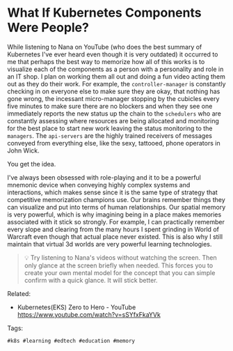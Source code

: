 # What If Kubernetes Components Were People?

While listening to Nana on YouTube (who does the best summary of
Kubernetes I've ever heard even though it is very outdated) it
occurred to me that perhaps the best way to memorize how all of this
works is to visualize each of the components as a person with
a personality and role in an IT shop. I plan on working them all out and
doing a fun video acting them out as they do their work. For example,
the `controller-manager` is constantly checking in on everyone else to
make sure they are okay, that nothing has gone wrong, the incessant
micro-manager stopping by the cubicles every five minutes to make sure
there are no blockers and when they see one immediately reports the new
status up the chain to the `schedulers` who are constantly assessing
where resources are being allocated and monitoring for the best place to
start new work leaving the status monitoring to the `managers`. The
`api-servers` are the highly trained receivers of messages conveyed from
everything else, like the sexy, tattooed, phone operators in John Wick.

You get the idea.

I've always been obsessed with role-playing and it to be a powerful
mnemonic device when conveying highly complex systems and interactions,
which makes sense since it is the same type of strategy that competitive
memorization champions use. Our brains remember things they can
visualize and put into terms of human relationships. Our spatial memory
is very powerful, which is why imagining being in a place makes memories
associated with it stick so strongly. For example, I can practically
remember every slope and clearing from the many hours I spent grinding
in World of Warcraft even though that actual place never existed. This
is also why I still maintain that virtual 3d worlds are very powerful
learning technologies.

> 💡
> Try listening to Nana's videos without watching the screen. Then only
> glance at the screen briefly when needed. This forces you to create
> your own mental model for the concept that you can simple confirm with
> a quick glance. It will stick better.

Related:

* Kubernetes(EKS) Zero to Hero - YouTube  
  <https://www.youtube.com/watch?v=sSYfxFkaYVk>

Tags:

    #k8s #learning #edtech #education #memory
